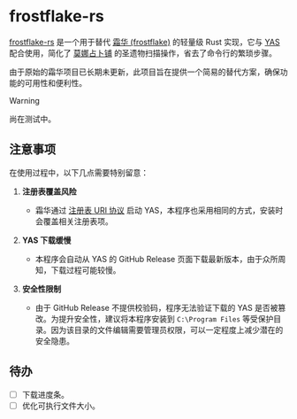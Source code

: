 # frostflake-rs

[frostflake-rs](https://github.com/rogeryoungh/frostflake-rs) 是一个用于替代 [霜华 (frostflake)](https://github.com/YuehaiTeam/frostflake) 的轻量级 Rust 实现，它与 [YAS](https://github.com/wormtql/yas) 配合使用，简化了 [莫娜占卜铺](https://www.mona-uranai.com/) 的圣遗物扫描操作，省去了命令行的繁琐步骤。

由于原始的霜华项目已长期未更新，此项目旨在提供一个简易的替代方案，确保功能的可用性和便利性。

> [!WARNING] 
> 尚在测试中。

## 注意事项

在使用过程中，以下几点需要特别留意：

1. **注册表覆盖风险**  
   - 霜华通过 [注册表 URI 协议](https://learn.microsoft.com/en-us/previous-versions/windows/internet-explorer/ie-developer/platform-apis/aa767914(v=vs.85)) 启动 YAS，本程序也采用相同的方式，安装时会覆盖相关注册表项。  

2. **YAS 下载缓慢**  
   - 本程序会自动从 YAS 的 GitHub Release 页面下载最新版本，由于众所周知，下载过程可能较慢。

3. **安全性限制**  
   - 由于 GitHub Release 不提供校验码，程序无法验证下载的 YAS 是否被篡改。为提升安全性，建议将本程序安装到 `C:\Program Files` 等受保护目录。因为该目录的文件编辑需要管理员权限，可以一定程度上减少潜在的安全隐患。

## 待办

- [ ] 下载进度条。
- [ ] 优化可执行文件大小。
